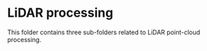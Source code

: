 # LiDAR processing

This folder contains three sub-folders related to LiDAR point-cloud processing.
